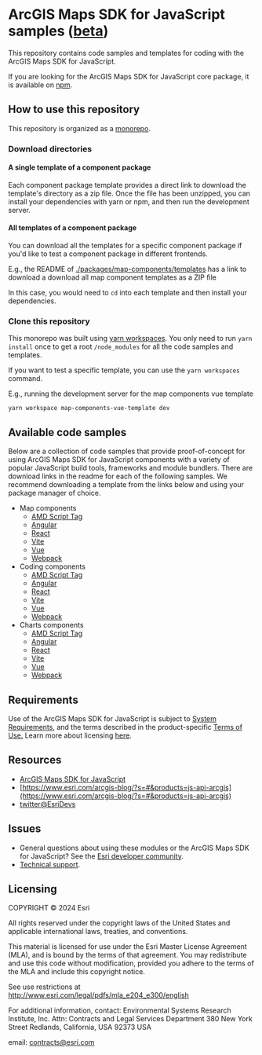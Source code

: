 # ArcGIS Maps SDK for JavaScript samples ([beta](https://developers.arcgis.com/javascript/latest/faq/#what-does-the-beta-tag-mean))

This repository contains code samples and templates for coding with the ArcGIS Maps SDK for JavaScript.

If you are looking for the ArcGIS Maps SDK for JavaScript core package, it is available on [npm](https://www.npmjs.com/package/@arcgis/core).

## How to use this repository

This repository is organized as a [monorepo](https://en.wikipedia.org/wiki/Monorepo).

### Download directories

#### A single template of a component package

Each component package template provides a direct link to download the template's directory as a zip file. Once the file has been unzipped, you can install your dependencies with yarn or npm, and then run the development server. 

#### All templates of a component package

You can download all the templates for a specific component package if you'd like to test a component package in different frontends.

E.g., the README of [./packages/map-components/templates](./packages/map-components/templates) has a link to download a download all map component templates as a ZIP file

In this case, you would need to `cd` into each template and then install your dependencies.

### Clone this repository

This monorepo was built using [yarn workspaces](https://yarnpkg.com/features/workspaces). 
You only need to run `yarn install` once to get a root `/node_modules` for all the code samples and templates. 

If you want to test a specific template, you can use the `yarn workspaces` command.

E.g., running the development server for the map components vue template

```
yarn workspace map-components-vue-template dev
```

## Available code samples

Below are a collection of code samples that provide proof-of-concept for using ArcGIS Maps SDK for JavaScript components with a variety of popular JavaScript build tools, frameworks and module bundlers. There are download links in the readme for each of the following samples. We recommend downloading a template from the links below and using your package manager of choice.  

- Map components
  - [AMD Script Tag](./packages/map-components/templates/amd-script-tag)
  - [Angular](./packages/map-components/templates/Angular)
  - [React](./packages/map-components/templates/react)
  - [Vite](./packages/map-components/templates/vite)
  - [Vue](./packages/map-components/templates/vue)
  - [Webpack](./packages/map-components/templates/webpack)
- Coding components
  - [AMD Script Tag](./packages/coding-components/templates/amd-script-tag)
  - [Angular](./packages/coding-components/templates/angular)
  - [React](./packages/coding-components/templates/react)
  - [Vite](./packages/coding-components/templates/vite)
  - [Vue](./packages/coding-components/templates/vue)
  - [Webpack](./packages/coding-components/templates/webpack)
- Charts components
  - [AMD Script Tag](./packages/charts-components/templates/amd-script-tag)
  - [Angular](./packages/charts-components/templates/angular)
  - [React](./packages/charts-components/templates/react)
  - [Vite](./packages/charts-components/templates/vite)
  - [Vue](./packages/charts-components/templates/vue)
  - [Webpack](./packages/charts-components/templates/webpack)

## Requirements

Use of the ArcGIS Maps SDK for JavaScript is subject to [System Requirements](https://developers.arcgis.com/javascript/latest/system-requirements/), and the terms described in the product-specific [Terms of Use.](https://www.esri.com/en-us/legal/terms/product-specific-scope-of-use) Learn more about licensing [here](https://developers.arcgis.com/javascript/latest/licensing/).

## Resources

- [ArcGIS Maps SDK for JavaScript](https://developers.arcgis.com/javascript/)
- [https://www.esri.com/arcgis-blog/?s=#&products=js-api-arcgis](https://www.esri.com/arcgis-blog/?s=#&products=js-api-arcgis)
- [twitter@EsriDevs](https://twitter.com/EsriDevs)

## Issues

- General questions about using these modules or the ArcGIS Maps SDK for JavaScript? See the [Esri developer community](https://community.esri.com/t5/arcgis-api-for-javascript/ct-p/arcgis-api-for-javascript).
- [Technical support](https://support.esri.com/).

## Licensing

COPYRIGHT © 2024 Esri

All rights reserved under the copyright laws of the United States and applicable international laws, treaties, and conventions.

This material is licensed for use under the Esri Master License Agreement (MLA), and is bound by the terms of that agreement. You may redistribute and use this code without modification, provided you adhere to the terms of the MLA and include this copyright notice.

See use restrictions at http://www.esri.com/legal/pdfs/mla_e204_e300/english

For additional information, contact: Environmental Systems Research Institute, Inc. Attn: Contracts and Legal Services Department 380 New York Street Redlands, California, USA 92373 USA

email: contracts@esri.com